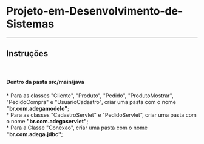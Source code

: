 # Projeto-em-Desenvolvimento-de-Sistemas
<hr>
<h2>Instruções</h2><br>
<h4>Dentro da pasta src/main/java</h4>
* Para as classes "Cliente", "Produto", "Pedido", "ProdutoMostrar", "PedidoCompra" e "UsuarioCadastro", criar uma pasta com o nome <b>"br.com.adegamodelo"</b>;<br>
* Para as classes "CadastroServlet" e "PedidoServlet", criar uma pasta com o nome <b>"br.com.adegaservlet"</b>;<br>
* Para a Classe "Conexao", criar uma pasta com o nome <b>"br.com.adega.jdbc"</b>;<br><br>
